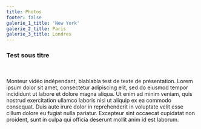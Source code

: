 ```yaml
---
title: Photos
footer: false
galerie_1_title: 'New York'
galerie_2_title: Paris
galerie_3_title: Londres
---
```


### Test sous titre
<br><br>
Monteur vidéo indépendant, blablabla test de texte de présentation. Lorem ipsum dolor sit amet, consectetur adipiscing elit, sed do eiusmod tempor incididunt ut labore et dolore magna aliqua. Ut enim ad minim veniam, quis nostrud exercitation ullamco laboris nisi ut aliquip ex ea commodo consequat. Duis aute irure dolor in reprehenderit in voluptate velit esse cillum dolore eu fugiat nulla pariatur. Excepteur sint occaecat cupidatat non proident, sunt in culpa qui officia deserunt mollit anim id est laborum.